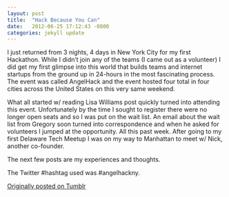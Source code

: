 ```yaml
---
layout: post
title:  "Hack Because You Can"
date:   2012-06-25 17:12:43 -0800
categories: jekyll update
---
```

I just returned from 3 nights, 4 days in New York City for my first Hackathon. While I didn’t join any of the teams (I came out as a volunteer) I did get my first glimpse into this world that builds teams and internet startups from the ground up in 24-hours in the most fascinating process. The event was called AngelHack and the event hosted four total in four cities across the United States on this very same weekend.

What all started w/ reading Lisa Williams post quickly turned into attending this event. Unfortunately by the time I sought to register there were no longer open seats and so I was put on the wait list. An email about the wait list from Gregory soon turned into correspondence and when he asked for volunteers I jumped at the opportunity. All this past week. After going to my first Delaware Tech Meetup I was on my way to Manhattan to meet w/ Nick, another co-founder.

The next few posts are my experiences and thoughts.

The Twitter #hashtag used was #angelhackny.

[Originally posted on Tumblr](http://davidcmolina.tumblr.com/)
